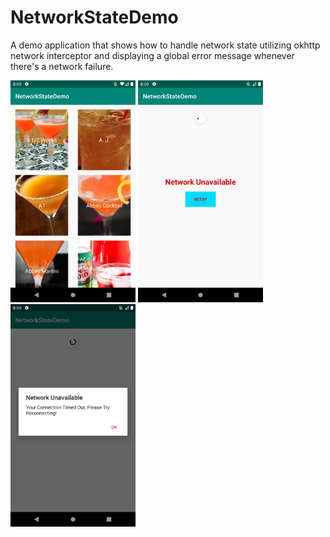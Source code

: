 # NetworkStateDemo
A demo application that shows how to handle network state utilizing okhttp network interceptor and displaying a global error message whenever there's a network failure.

<img src="https://github.com/jonathanchh1/NetworkStateDemo/blob/master/Screenshot_1568073627.png" width="200"> <img src="https://github.com/jonathanchh1/NetworkStateDemo/blob/master/Screenshot_1568073644.png" width="200"><img src="https://github.com/jonathanchh1/NetworkStateDemo/blob/master/Screenshot_1568073649.png" width="200">
